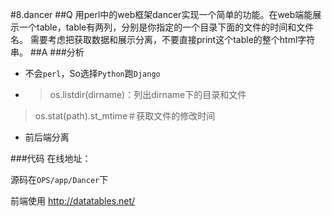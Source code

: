 #8.dancer
##Q
用perl中的web框架dancer实现一个简单的功能。在web端能展示一个table，table有两列，分别是你指定的一个目录下面的文件的时间和文件名。
需要考虑把获取数据和展示分离，不要直接print这个table的整个html字符串。
##A
###分析
* 不会`perl`，So选择`Python`跑`Django`
* >os.listdir(dirname)：列出dirname下的目录和文件
 > os.stat(path).st_mtime＃获取文件的修改时间
* 前后端分离

###代码
在线地址：

源码在`OPS/app/Dancer`下

前端使用 http://datatables.net/
